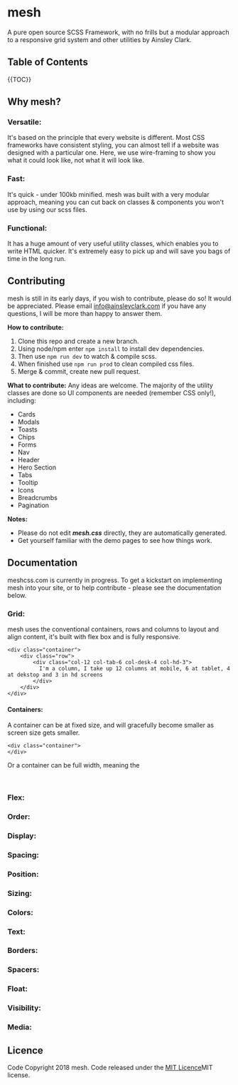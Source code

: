 # mesh
A pure open source SCSS Framework, with no frills but a modular approach to a responsive grid system and other utilities by Ainsley Clark. 

## Table of Contents
{{TOC}}

## Why mesh?

### Versatile:
It's based on the principle that every website is different. Most CSS frameworks have consistent styling, you can almost tell if a website was designed with a particular one. Here, we use wire-framing to show you what it could look like, not what it will look like.

### Fast:
It's quick - under 100kb minified. mesh was built with a very modular approach, meaning you can cut back on classes & components you won't use by using our scss files.

### Functional:
It has a huge amount of very useful utility classes, which enables you to write HTML quicker. It's extremely easy to pick up and will save you bags of time in the long run.

## Contributing
mesh is still in its early days, if you wish to contribute, please do so! It would be appreciated. 
Please email info@ainsleyclark.com if you have any questions, I will be more than happy to answer them. 

**How to contribute:**
1. Clone this repo and create a new branch.
2. Using node/npm enter `npm install` to install dev dependencies.
3. Then use `npm run dev` to watch & compile scss.
4. When finished use `npm run prod` to clean compiled css files. 
5. Merge & commit, create new pull request.

**What to contribute:**
Any ideas are welcome. The majority of the utility classes are done so UI components are needed (remember CSS only!), including: 
- Cards
- Modals
- Toasts
- Chips
- Forms
- Nav
- Header
- Hero Section
- Tabs
- Tooltip
- Icons
- Breadcrumbs
- Pagination

**Notes:**
- Please do not edit ***mesh.css*** directly, they are automatically generated. 
- Get yourself familiar with the demo pages to see how things work. 

## Documentation

meshcss.com is currently in progress. To get a kickstart on implementing mesh into your site, or to help contribute - please see the documentation below.

### Grid:
mesh uses the conventional containers, rows and columns to layout and align content, it's built with flex box and is fully responsive.

```
<div class="container">
    <div class="row">
        <div class="col-12 col-tab-6 col-desk-4 col-hd-3">
          I'm a column, I take up 12 columns at mobile, 6 at tablet, 4 at dekstop and 3 in hd screens
        </div>
    </div>
</div>
```
#### Containers:
A container can be at fixed size, and will gracefully become smaller as screen size gets smaller.

```
<div class="container">
</div>
```

Or a container can be full width, meaning the 


 
### Flex:

### Order:

### Display:

### Spacing:

### Position:

### Sizing:

### Colors:

### Text:

### Borders:

### Spacers:

### Float:

### Visibility:

### Media:




## Licence
Code Copyright 2018 mesh. Code released under the [MIT Licence](LICENCE)MIT license.

